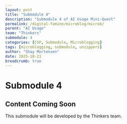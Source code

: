 ```yaml
---
layout: post
title: "Submodule 4"
description: "Submodule 4 of AI Usage Mini-Quest"
permalink: /digital-famine/microblog/microb/
parent: "AI Usage"
team: "Thinkers"
submodule: 4
categories: [CSP, Submodule, Microblogging]
tags: [microblogging, submodule, unzippers]
author: "Shay Mortensen"
date: 2025-10-21
breadcrumb: true
---
```


# Submodule 4

## Content Coming Soon
This submodule will be developed by the Thinkers team.

